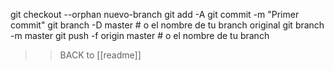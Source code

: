 git checkout --orphan nuevo-branch
git add -A
git commit -m "Primer commit"
git branch -D master  # o el nombre de tu branch original
git branch -m master
git push -f origin master  # o el nombre de tu branch




>> BACK to [[readme]]